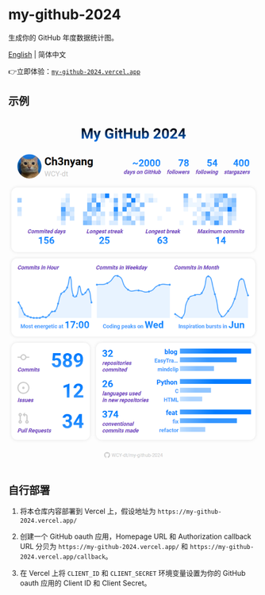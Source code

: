 # my-github-2024

生成你的 GitHub 年度数据统计图。

[English](README.md) | 简体中文

👉立即体验：[`my-github-2024.vercel.app`](https://my-github-2024.vercel.app/)

## 示例

![example](example.png)

## 自行部署

1. 将本仓库内容部署到 Vercel 上，假设地址为 `https://my-github-2024.vercel.app/`

2. 创建一个 GitHub oauth 应用，Homepage URL 和 Authorization callback URL 分贝为 `https://my-github-2024.vercel.app/` 和 `https://my-github-2024.vercel.app/callback`。

3. 在 Vercel 上将 `CLIENT_ID` 和 `CLIENT_SECRET` 环境变量设置为你的 GitHub oauth 应用的 Client ID 和 Client Secret。
